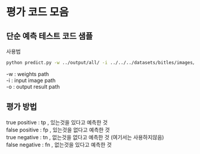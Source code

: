 # 평가 코드 모음

## 단순 예측 테스트 코드 샘플 

사용법  
```sh
python predict.py -w ../output/all/ -i ../../../datasets/bitles/images/1653206225898.jpeg -o ../temp
```
-w  : weights path  
-i  : input image path  
-o  : output result path  


## 평가 방법

true positive  : tp , 있는것을 있다고 예측한 것  
false positive : fp , 있는것을 없다고 예측한 것  
true negative  : tn , 없는것을 없다고 예측한 것 (여기서는 사용하지않음)  
false negative : fn , 없는것을 있다고 예측한 것  




